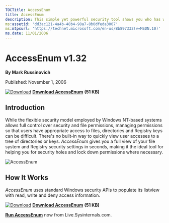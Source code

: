 ```yaml
--- 
TOCTitle: AccessEnum
title: AccessEnum
description: This simple yet powerful security tool shows you who has what access to directories, files and Registry keys on your systems. Use it to find holes in your permissions.
ms:assetid: 'dd3ac121-4a4b-48b4-98a7-8b0dfeda3007'
ms:mtpsurl: 'https://technet.microsoft.com/en-us/Bb897332(v=MSDN.10)'
ms.date: 11/01/2006
---   
```

AccessEnum v1.32
================
**By Mark Russinovich**

Published: November 1, 2006

[![Download](/media/landing/sysinternals/Download_sm.png)](https://download.sysinternals.com/files/AccessEnum.zip)  [**Download AccessEnum**](https://download.sysinternals.com/files/AccessEnum.zip) **(51 KB)** 

## Introduction
While the flexible security model employed by Windows NT-based systems allows full control over security and file permissions, managing permissions so that users have appropriate access to files, directories and Registry keys can be difficult. There's no built-in way to quickly view user accesses to a tree of directories or keys. *AccessEnum* gives you a full view of your file system and Registry security settings in seconds, making it the ideal tool for helping you for security holes and lock down permissions where necessary.

![AccessEnum](/media/landing/sysinternals/accessenum.png)

## How It Works
*AccessEnum* uses standard Windows security APIs to populate its listview with read, write and deny access information.

[![Download](/media/landing/sysinternals/Download_sm.png)](https://download.sysinternals.com/files/AccessEnum.zip)  [**Download AccessEnum**](https://download.sysinternals.com/files/AccessEnum.zip) **(51 KB)** 

[**Run AccessEnum**](https://live.sysinternals.com/AccessEnum.exe) now from Live.Sysinternals.com.